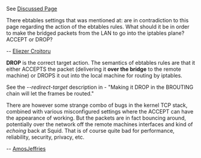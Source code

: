 See [Discussed
Page](https://wiki.squid-cache.org/Features/Tproxy4/Discussion/Features/Tproxy4#)

There ebtables settings that was mentioned at:
[](http://wiki.squid-cache.org/ConfigExamples/Intercept/DebianWithRedirectorAndReporting?highlight=%28ebtables%29)
are in contradiction to this page regarding the action of the ebtables
rules. What should it be in order to make the bridged packets from the
LAN to go into the iptables plane? ACCEPT or DROP?

\-- [Eliezer
Croitoru](https://wiki.squid-cache.org/Features/Tproxy4/Discussion/Eliezer%20Croitoru#)

**DROP** is the correct target action. The semantics of ebtables rules
are that it either ACCEPTS the packet (delivering it **over the bridge**
to the remote machine) or DROPS it out into the local machine for
routing by iptables.

See the *--redirect-target* description in
[](http://linux.die.net/man/8/ebtables) - "Making it DROP in the
BROUTING chain will let the frames be routed."

There are however some strange combo of bugs in the kernel TCP stack,
combined with various misconfigured settings where the ACCEPT can have
the appearance of working. But the packets are in fact bouncing around,
potentially over the network off the remote machines interfaces and kind
of *echoing* back at Squid. That is of course quite bad for performance,
reliability, security, privacy, etc.

\--
[AmosJeffries](https://wiki.squid-cache.org/Features/Tproxy4/Discussion/AmosJeffries#)
